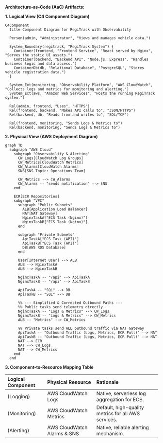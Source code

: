 **Architecture-as-Code (AaC) Artifacts:**

**1. Logical View (C4 Component Diagram)**
```mermaid
C4Component
  title Component Diagram for RegiTrack with Observability

  Person(admin, "Administrator", "Views and manages vehicle data.")
  
  System_Boundary(regitrack, "RegiTrack System") {
    Container(frontend, "Frontend Service", "React served by Nginx", "Serves the static UI assets.")
    Container(backend, "Backend API", "Node.js, Express", "Handles business logic and data access.")
    ContainerDb(db, "Relational Database", "PostgreSQL", "Stores vehicle registration data.")
  }

  System_Ext(monitoring, "Observability Platform", "AWS CloudWatch", "Collects logs and metrics for monitoring and alerting.")
  System_Ext(aws, "Amazon Web Services", "Hosts the running RegiTrack system.")

  Rel(admin, frontend, "Uses", "HTTPS")
  Rel(frontend, backend, "Makes API calls to", "JSON/HTTPS")
  Rel(backend, db, "Reads from and writes to", "SQL/TCP")
  
  Rel(frontend, monitoring, "Sends Logs & Metrics to")
  Rel(backend, monitoring, "Sends Logs & Metrics to")
```

**2. Physical View (AWS Deployment Diagram)**
```mermaid
graph TD
  subgraph "AWS Cloud"
    subgraph "Observability & Alerting"
      CW_Logs[CloudWatch Log Groups]
      CW_Metrics[CloudWatch Metrics]
      CW_Alarms[CloudWatch Alarms]
      SNS[SNS Topic: Operations Team]
      
      CW_Metrics --> CW_Alarms
      CW_Alarms -- "sends notification" --> SNS
    end

    ECR[ECR Repositories]
    subgraph "VPC"
      subgraph "Public Subnets"
        ALB[Application Load Balancer]
        NAT[NAT Gateway]
        NginxTaskA["ECS Task (Nginx)"]
        NginxTaskB["ECS Task (Nginx)"]
      end
      
      subgraph "Private Subnets"
        ApiTaskA["ECS Task (API)"]
        ApiTaskB["ECS Task (API)"]
        DB[AWS RDS Database]
      end
      
      User[Internet User] --> ALB
      ALB --> NginxTaskA
      ALB --> NginxTaskB

      NginxTaskA -- "/api" --> ApiTaskA
      NginxTaskB -- "/api" --> ApiTaskB
      
      ApiTaskA -- "SQL" --> DB
      ApiTaskB -- "SQL" --> DB
      
      %% --- Simplified & Corrected Outbound Paths ---
      %% Public tasks send telemetry directly
      NginxTaskA -- "Logs & Metrics" --> CW_Logs
      NginxTaskB -- "Logs & Metrics" --> CW_Metrics
      ALB -- "Metrics" --> CW_Metrics

      %% Private tasks send ALL outbound traffic via NAT Gateway
      ApiTaskA -- "Outbound Traffic (Logs, Metrics, ECR Pull)" --> NAT
      ApiTaskB -- "Outbound Traffic (Logs, Metrics, ECR Pull)" --> NAT
      NAT --> ECR
      NAT --> CW_Logs
      NAT --> CW_Metrics
    end
  end
```

**3. Component-to-Resource Mapping Table**

| Logical Component | Physical Resource | Rationale |
| :--- | :--- | :--- |
| (Logging) | AWS CloudWatch Logs | Native, serverless log aggregation for ECS. |
| (Monitoring) | AWS CloudWatch Metrics | Default, high-quality metrics for all AWS services. |
| (Alerting) | AWS CloudWatch Alarms & SNS | Native, reliable alerting mechanism. |
